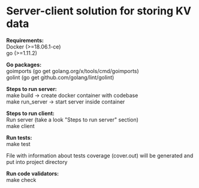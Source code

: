# Server-client solution for storing KV data

**Requirements:** \
Docker (>=18.06.1-ce) \
go (>=1.11.2) 

**Go packages:** \
goimports (go get golang.org/x/tools/cmd/goimports) \
golint (go get github.com/golang/lint/golint)

**Steps to run server:** \
make build -> create docker container with codebase \
make run_server -> start server inside container

**Steps to run client:** \
Run server (take a look "Steps to run server" section) \
make client

**Run tests:** \
make test 

File with information about tests coverage (cover.out) will be generated and put into project directory

**Run code validators:** \
make check
